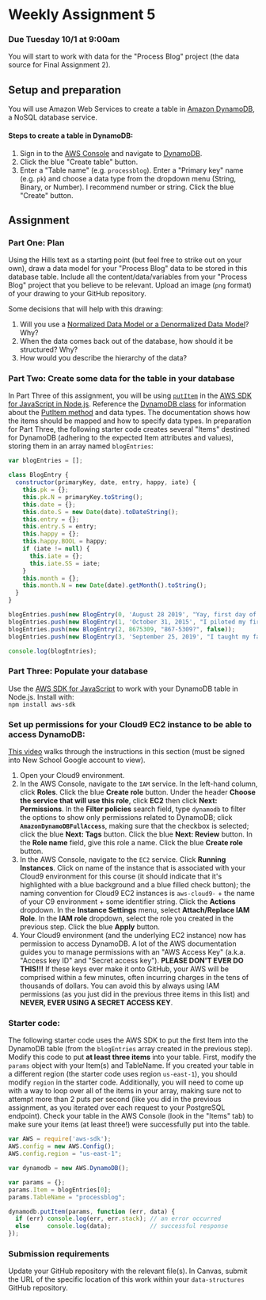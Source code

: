 # Weekly Assignment 5

### Due Tuesday 10/1 at 9:00am

You will start to work with data for the "Process Blog" project (the data source for Final Assignment 2). 

## Setup and preparation

You will use Amazon Web Services to create a table in [Amazon DynamoDB](https://aws.amazon.com/dynamodb/), a NoSQL database service. 

#### Steps to create a table in DynamoDB: 

1. Sign in to the [AWS Console](https://aws.amazon.com/console/) and navigate to [DynamoDB](https://console.aws.amazon.com/dynamodb/home?region=us-east-1).  
2. Click the blue "Create table" button.  
3. Enter a "Table name" (e.g. `processblog`). Enter a "Primary key" name (e.g. `pk`) and choose a data type from the dropdown menu (String, Binary, or Number). I recommend number or string. Click the blue "Create" button.    

## Assignment

### Part One: Plan

Using the Hills text as a starting point (but feel free to strike out on your own), draw a data model for your "Process Blog" data to be stored in this database table. Include all the content/data/variables from your "Process Blog" project that you believe to be relevant. Upload an image (`png` format) of your drawing to your GitHub repository.  

Some decisions that will help with this drawing:  
1. Will you use a [Normalized Data Model or a Denormalized Data Model](https://www.quora.com/What-is-normalized-vs-denormalized-data)? Why?  
2. When the data comes back out of the database, how should it be structured? Why?  
3. How would you describe the hierarchy of the data?  

### Part Two: Create some data for the table in your database

In Part Three of this assignment, you will be using [`putItem`](https://docs.aws.amazon.com/AWSJavaScriptSDK/latest/AWS/DynamoDB.html#putItem-property) in the [AWS SDK for JavaScript in Node.js](https://aws.amazon.com/sdk-for-node-js/). Reference the [DynamoDB class](https://docs.aws.amazon.com/AWSJavaScriptSDK/latest/AWS/DynamoDB.html) for information about the [PutItem method](https://docs.aws.amazon.com/AWSJavaScriptSDK/latest/AWS/DynamoDB.html#putItem-property) and data types. The documentation shows how the items should be mapped and how to specify data types. In preparation for Part Three, the following starter code creates several "Items" destined for DynamoDB (adhering to the expected Item attributes and values), storing them in an array named `blogEntries`: 

```javascript
var blogEntries = [];

class BlogEntry {
  constructor(primaryKey, date, entry, happy, iate) {
    this.pk = {};
    this.pk.N = primaryKey.toString();
    this.date = {}; 
    this.date.S = new Date(date).toDateString();
    this.entry = {};
    this.entry.S = entry;
    this.happy = {};
    this.happy.BOOL = happy; 
    if (iate != null) {
      this.iate = {};
      this.iate.SS = iate; 
    }
    this.month = {};
    this.month.N = new Date(date).getMonth().toString();
  }
}

blogEntries.push(new BlogEntry(0, 'August 28 2019', "Yay, first day of class!", true, ["Cheez-Its", "M&Ms"]));
blogEntries.push(new BlogEntry(1, 'October 31, 2015', "I piloted my first solo flight!", true, ["pancakes"]));
blogEntries.push(new BlogEntry(2, 8675309, "867-5309?", false));
blogEntries.push(new BlogEntry(3, 'September 25, 2019', "I taught my favorite students.", true, ["peas", "carrots"]));

console.log(blogEntries);
```

### Part Three: Populate your database

Use the [AWS SDK for JavaScript](https://docs.aws.amazon.com/AWSJavaScriptSDK/latest/) to work with your DynamoDB table in Node.js. Install with:  
`npm install aws-sdk`

### Set up permissions for your Cloud9 EC2 instance to be able to access DynamoDB: 

[This video](https://drive.google.com/open?id=11ZwSwG6PZUwcPCNOk29RLqRn8qxcFCz-) walks through the instructions in this section (must be signed into New School Google account to view). 

1. Open your Cloud9 environment.  
2. In the AWS Console, navigate to the `IAM` service. In the left-hand column, click **Roles**. Click the blue **Create role** button. Under the header **Choose the service that will use this role**, click **EC2** then click **Next: Permissions**. In the **Filter policies** search field, type `dynamodb` to filter the options to show only permissions related to DynamoDB; click **`AmazonDynamoDBFullAccess`**, making sure that the checkbox is selected; click the blue **Next: Tags** button. Click the blue **Next: Review** button. In the **Role name** field, give this role a name. Click the blue **Create role** button.  
3. In the AWS Console, navigate to the `EC2` service. Click **Running Instances**. Click on name of the instance that is associated with your Cloud9 environment for this course (it should indicate that it's highlighted with a blue background and a blue filled check button); the naming convention for Cloud9 EC2 instances is `aws-cloud9-` + the name of your C9 environment + some identifier string. Click the **Actions** dropdown. In the **Instance Settings** menu, select **Attach/Replace IAM Role**. In the **IAM role** dropdown, select the role you created in the previous step. Click the blue **Apply** button.  
4. Your Cloud9 environment (and the underlying EC2 instance) now has permission to access DynamoDB. A lot of the AWS documentation guides you to manage permissions with an "AWS Access Key" (a.k.a. "Access key ID" and "Secret access key"). **PLEASE DON'T EVER DO THIS!!!** If these keys ever make it onto GitHub, your AWS will be comprised within a few minutes, often incurring charges in the tens of thousands of dollars. You can avoid this by always using IAM permissions (as you just did in the previous three items in this list) and **NEVER, EVER USING A SECRET ACCESS KEY**. 

### Starter code:  

The following starter code uses the AWS SDK to put the first Item into the DynamoDB table (from the `blogEntries` array created in the previous step). Modify this code to put **at least three items** into your table. First, modify the `params` object with your Item(s) and TableName. If you created your table in a different region (the starter code uses region `us-east-1`), you should modify `region` in the starter code. Additionally, you will need to come up with a way to loop over all of the items in your array, making sure not to attempt more than 2 puts per second (like you did in the previous assignment, as you iterated over each request to your PostgreSQL endpoint). Check your table in the AWS Console (look in the "Items" tab) to make sure your items (at least three!) were successfully put into the table.   

```javascript
var AWS = require('aws-sdk');
AWS.config = new AWS.Config();
AWS.config.region = "us-east-1";

var dynamodb = new AWS.DynamoDB();

var params = {};
params.Item = blogEntries[0]; 
params.TableName = "processblog";

dynamodb.putItem(params, function (err, data) {
  if (err) console.log(err, err.stack); // an error occurred
  else     console.log(data);           // successful response
});
```

### Submission requirements

Update your GitHub repository with the relevant file(s). In Canvas, submit the URL of the specific location of this work within your `data-structures` GitHub repository. 
